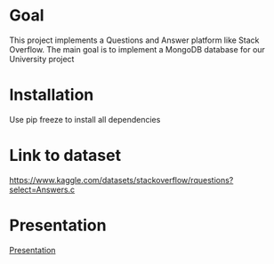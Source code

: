 # Goal
This project implements a Questions and Answer platform like Stack Overflow.
The main goal is to implement a MongoDB database for our University project

# Installation
Use pip freeze to install all dependencies

# Link to dataset
https://www.kaggle.com/datasets/stackoverflow/rquestions?select=Answers.c

# Presentation
[Presentation]("Badi\dati\II.pdf" )
